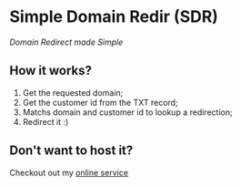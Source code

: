 # Simple Domain Redir (SDR)

*Domain Redirect made Simple*

## How it works?

1. Get the requested domain;
2. Get the customer id from the TXT record;
3. Matchs domain and customer id to lookup a redirection;
4. Redirect it :)

## Don't want to host it?

Checkout out my [online service](https://redir.maia.tech)